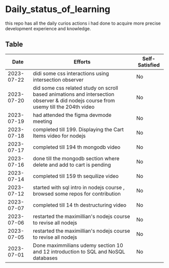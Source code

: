 # Daily_status_of_learning
this repo has all the daily curios actions i had done to acquire more precise development experience and knowledge.


## Table
| Date       | Efforts   | Self-Satisfied |
|------------|-----------|----------------|
| 2023-07-22 | didi some css interactions using intersection observer  | No|
| 2023-07-20 | did some css related study on scroll based animations and intersection observer & did nodejs course from usemy till the 204th video | No|
| 2023-07-19 | had attended the figma devmode meeting  | No|
| 2023-07-18 | completed till 199. Displaying the Cart Items video for nodejs | No|
| 2023-07-17 | completed till 194 th mongodb video | No|
| 2023-07-16 | done till the mongodb section where delete and add to cart is pending | No|
| 2023-07-14 | completed till 159 th sequilize video | No|
| 2023-07-12 | started with sql intro in nodejs course , browsed some repos for contribution | No|
| 2023-07-07 | completed till 14 th destructuring video | No|
| 2023-07-06 | restarted the maximillian's nodejs course to revise all nodejs | No|
| 2023-07-05 | restarted the maximillian's nodejs course to revise all nodejs | No|
| 2023-07-01 | Done maximmilians udemy section 10 and 12 introduction to SQL and NoSQL databases | No|











